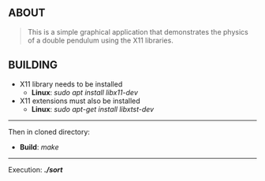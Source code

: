 ## ABOUT
> This is a simple graphical application that demonstrates the physics of a double pendulum using the X11 libraries.
## BUILDING
* X11 library needs to be installed
	* **Linux**: *sudo apt install libx11-dev*
* X11 extensions must also be installed
	* **Linux**: *sudo apt-get install libxtst-dev*
---
Then in cloned directory:
* **Build**: *make*
---
Execution: ***./sort***
